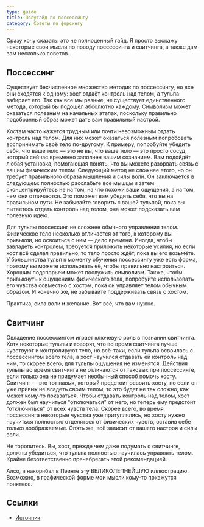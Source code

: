 ```yaml
---
type: guide
title: Полугайд по поссессингу
category: Советы по форсингу
---
```



Сразу хочу сказать: это не полноценный гайд. Я просто выскажу некоторые свои мысли по поводу поссессинга и свитчинга, а также дам вам несколько советов. 

## Поссессинг
Существует бесчисленное множество методик по поссессингу, но все они сходятся к одному: хост отдаёт контроль над телом, а тульпа забирает его. Так как все мы разные, не существует единственного метода, который бы подошёл абсолютно каждому. Символизм может оказаться полезным на начальных этапах, поскольку правильно подобранный образ может дать вам правильный настрой.

Хостам часто кажется трудным или почти невозможным отдать контроль над телом. Для них может оказаться полезным попробовать воспринимать своё тело по-другому. К примеру, попробуйте убедить себя, что ваше тело — это не вы, что ваше тело — это просто сосуд, который сейчас временно заполнен вашим сознанием. Вам подойдёт любая установка, помогающая понять, что вы можете разорвать связь с вашим физическим телом. Следующий метод не сложнее этого, но он требует правильного образа мышления и силы воли. Он заключается в следующем: полностью расслабьте все мышцы и затем сконцентрируйтесь не на том, на что похожи ваши ощущения, а на том, чем они отличаются. Это поможет вам убедить себя, что вы на правильном пути. Не забывайте говорить с вашей тульпой, пока вы пытаетесь отдать контроль над телом, она может подсказать вам полезную идею.

Для тульпы поссессинг не сложнее обычного управления телом. Физическое тело несколько отличается от того, к которому вы привыкли, но освоиться с ним — дело времени. Иногда, чтобы завладеть контролем, требуется приложить некоторые усилия, но если хост всё сделал правильно, то тело просто ждёт, пока вы его возьмёте. У большинства тульп к моменту обучения поссессингу уже есть форма, поэтому вы можете испольовать её, чтобы правильно настроиться. Хорошим подспорьем может послужить символизм. Также, чтобы привыкнуть к ощущениям физического тела, попробуйте использовать его чувства совместно с хостом, пока он управляет телом обычным образом. И конечно же, не забывайте поддерживать связь с хостом.

Практика, сила воли и желание. Вот всё, что вам нужно.

## Свитчинг
Овладение поссессингом играет ключевую роль в познании свитчинга. Хотя некоторые тульпы и говорят, что во время свитчинга лучше чувствуют и контролируют тело, но всё-таки, если тульпа освоилась с поссессингом всего тела, а хост научился отдавать ей контроль над ним, то скорее всего, для тульпы ощущения не изменятся. Действия тульпы во время свитчинга не отличаются от таковых при поссессинге, если только она не придумает необычный способ помочь хосту. Свитчинг — это тот навык, который предстоит освоить хосту, но если он уже привык не владеть своим телом, то это будет не так сложно, как может кому-то показаться. Чтобы отдавать контроль над телом, хост должен был научиться "отключаться" от него, но теперь ему предстоит "отключиться" от всех чувств тела. Скорее всего, во время поссессинга некоторые чувства уже притуплялись, но хосту нужно научиться полностью отделяться от физических чувств, оставив себе только воображаемые. Опять же, всё зависит от вашего настроя и силы воли.

Не торопитесь. Вы, хост, прежде чем даже подумать о свитчинге, должны убедиться, что тульпа полностью научилась управлять телом. Крайне безответственно пренебрегать этой рекомендацией.

Алсо, я накорябал в Пэинте эту ВЕЛИКОЛЕПНЕЙШУЮ иллюстрацию. Возможно, в графической форме мои мысли кому-то покажутся понятнее.



## Ссылки
  * [Источник](https://tulpanetwork.com/network/general-discussion/%28possession%29-%28switching%29-semi-guide-for-possession-tips-and-tricks-compendium/)